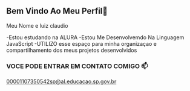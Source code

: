 ## Bem Vindo Ao Meu Perfil🐤

Meu Nome e luiz claudio

-Estou estudando na  ALURA
-Estou Me Desenvolvemdo Na Linguagem JavaScript 
-UTILIZO esse espaço para minha organizaçao e compartilhamento dos meus projetos desenvolvidos 

### VOCE PODE ENTRAR EM CONTATO COMIGO 📫

00001107350542sp@al.educacao.sp.gov.br
